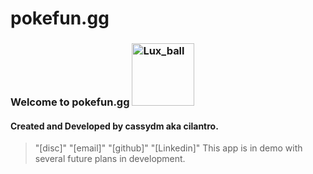 # pokefun.gg

### Welcome to pokefun.gg <img src = "https://static.wikia.nocookie.net/pokemon/images/8/85/Luxury_Ball_Ruby_and_Sapphire.png/revision/latest/scale-to-width/360?cb=20241008142605" alt = "Lux_ball" width = 100>
#### Created and Developed by cassydm aka cilantro. 
> "[disc]"
> "[email]"
> "[github]"
> "[Linkedin]"
This app is in demo with several future plans in development. 



